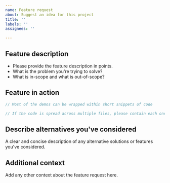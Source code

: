 ```yaml
---
name: Feature request
about: Suggest an idea for this project
title: ''
labels: ''
assignees: ''

---
```


## Feature description

- Please provide the feature description in points.
- What is the problem you're trying to solve?
- What is in-scope and what is out-of-scope?

## Feature in action

```csharp
// Most of the demos can be wrapped within short snippets of code
```

```csharp
// If the code is spread across multiple files, please contain each one in a separate block
```

## Describe alternatives you've considered
A clear and concise description of any alternative solutions or features you've considered.

## Additional context
Add any other context about the feature request here.
